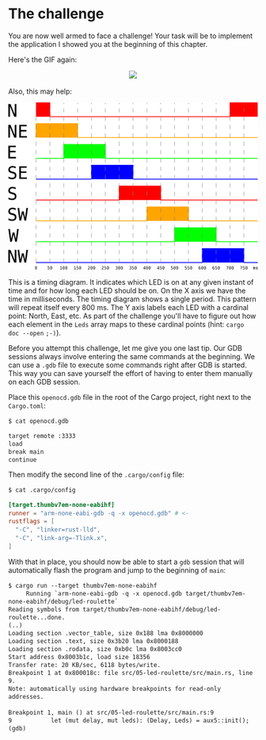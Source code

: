 # The challenge

You are now well armed to face a challenge! Your task will be to implement the application I showed
you at the beginning of this chapter.

Here's the GIF again:

<p align="center">
<img src="https://i.imgur.com/0k1r2Lc.gif">
</p>

Also, this may help:

<p align="center">
<img src="../assets/timing-diagram.png">
</p>

This is a timing diagram. It indicates which LED is on at any given instant of time and for how long
each LED should be on. On the X axis we have the time in milliseconds. The timing diagram shows a
single period. This pattern will repeat itself every 800 ms. The Y axis labels each LED with a
cardinal point: North, East, etc. As part of the challenge you'll have to figure out how each
element in the `Leds` array maps to these cardinal points (hint: `cargo doc --open` `;-)`).

Before you attempt this challenge, let me give you one last tip. Our GDB sessions always involve
entering the same commands at the beginning. We can use a `.gdb` file to execute some commands
right after GDB is started. This way you can save yourself the effort of having to enter them
manually on each GDB session.

Place this `openocd.gdb` file in the root of the Cargo project, right next to the `Cargo.toml`:

``` console
$ cat openocd.gdb
```

``` text
target remote :3333
load
break main
continue
```

Then modify the second line of the `.cargo/config` file:

``` console
$ cat .cargo/config
```

``` toml
[target.thumbv7em-none-eabihf]
runner = "arm-none-eabi-gdb -q -x openocd.gdb" # <-
rustflags = [
  "-C", "linker=rust-lld",
  "-C", "link-arg=-Tlink.x",
]
```

With that in place, you should now be able to start a `gdb` session that will automatically flash
the program and jump to the beginning of `main`:

``` console
$ cargo run --target thumbv7em-none-eabihf
     Running `arm-none-eabi-gdb -q -x openocd.gdb target/thumbv7em-none-eabihf/debug/led-roulette`
Reading symbols from target/thumbv7em-none-eabihf/debug/led-roulette...done.
(..)
Loading section .vector_table, size 0x188 lma 0x8000000
Loading section .text, size 0x3b20 lma 0x8000188
Loading section .rodata, size 0xb0c lma 0x8003cc0
Start address 0x8003b1c, load size 18356
Transfer rate: 20 KB/sec, 6118 bytes/write.
Breakpoint 1 at 0x800018c: file src/05-led-roulette/src/main.rs, line 9.
Note: automatically using hardware breakpoints for read-only addresses.

Breakpoint 1, main () at src/05-led-roulette/src/main.rs:9
9           let (mut delay, mut leds): (Delay, Leds) = aux5::init();
(gdb)
```
